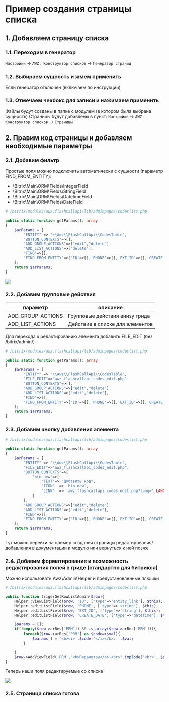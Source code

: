 # Пример создания страницы списка

<!-- ex1-start -->

## 1. Добавляем страницу списка

### 1.1. Переходим в генератор

`Настройки` -> `AWZ: Конструктор списков` -> `Генератор страниц`

### 1.2. Выбираем сущность и жмем применить

Если генератор отключен (включаем по инструкции)

### 1.3. Отмечаем чекбокс для записи и нажимаем применить

Файлы будут созданы в папке с модулем (в котором была выбрана сущность)
Страницы будут добавлены в пункт:
`Настройки` -> `AWZ: Конструктор списков` -> `Страницы`

## 2. Правим код страницы и добавляем необходимые параметры

### 2.1. Добавим фильтр

Простые поля можно подключить автоматически с сущности (параметр FIND_FROM_ENTITY):
* \Bitrix\Main\ORM\Fields\IntegerField
* \Bitrix\Main\ORM\Fields\StringField
* \Bitrix\Main\ORM\Fields\DatetimeField
* \Bitrix\Main\ORM\Fields\DateField

```php
# /bitrix/modules/awz.flashcallapi/lib/adminpages/codeslist.php

public static function getParams(): array
{
    $arParams = [
        "ENTITY" => "\\Awz\\FlashCallApi\\CodesTable",
        "BUTTON_CONTEXTS"=>[],
        "ADD_GROUP_ACTIONS"=>["edit","delete"],
        "ADD_LIST_ACTIONS"=>["delete"],
        "FIND"=>[],
        "FIND_FROM_ENTITY"=>['ID'=>[],'PHONE'=>[],'EXT_ID'=>[],'CREATE_DATE'=>[]]
    ];
    return $arParams;
}

```

![](https://zahalski.dev/images/modules/awz.admin/001.png)

### 2.2. Добавим групповые действия

| параметр           | описание |
|--------------------|--|
| ADD_GROUP_ACTIONS  | Групповые действия внизу грида |
| ADD_LIST_ACTIONS   | Действие в списке для элементов |

Для перехода к редактированию элемента добавить FILE_EDIT (без /bitrix/admin/)

```php
# /bitrix/modules/awz.flashcallapi/lib/adminpages/codeslist.php 

public static function getParams(): array
{
    $arParams = [
        "ENTITY" => "\\Awz\\FlashCallApi\\CodesTable",
        "FILE_EDIT"=>"awz_flashcallapi_codes_edit.php"
        "BUTTON_CONTEXTS"=>[],
        "ADD_GROUP_ACTIONS"=>["edit","delete"],
        "ADD_LIST_ACTIONS"=>["edit","delete"],
        "FIND"=>[],
        "FIND_FROM_ENTITY"=>['ID'=>[],'PHONE'=>[],'EXT_ID'=>[],'CREATE_DATE'=>[]]
    ];
    return $arParams;
}

```

### 2.3. Добавим кнопку добавления элемента

```php
# /bitrix/modules/awz.flashcallapi/lib/adminpages/codeslist.php 

public static function getParams(): array
{
    $arParams = [
        "ENTITY" => "\\Awz\\FlashCallApi\\CodesTable",
        "FILE_EDIT"=>"awz_flashcallapi_codes_edit.php",
        "BUTTON_CONTEXTS"=>[
            'btn_new'=>[
                'TEXT'=> "Добавить код",
                'ICON'	=> 'btn_new',
                'LINK'	=> 'awz_flashcallapi_codes_edit.php?lang='.LANGUAGE_ID
            ]
        ],
        "ADD_GROUP_ACTIONS"=>["edit","delete"],
        "ADD_LIST_ACTIONS"=>["edit","delete"],
        "FIND"=>[],
        "FIND_FROM_ENTITY"=>['ID'=>[],'PHONE'=>[],'EXT_ID'=>[],'CREATE_DATE'=>[]]
    ];
    return $arParams;
}

```

Тут можно перейти на пример создания страницы редактирования/добавления в документации к модулю или вернуться к ней позже

### 2.4. Добавим форматирование и возможность редактирования полей в гриде (стандартно для битрикса)

Можно использовать Awz\Admin\Helper и предустановленные плюшки

```php
# /bitrix/modules/awz.flashcallapi/lib/adminpages/codeslist.php 

public function trigerGetRowListAdmin($row){
    Helper::viewListField($row, 'ID', ['type'=>'entity_link'], $this);
    Helper::editListField($row, 'PHONE', ['type'=>'string'], $this);
    Helper::editListField($row, 'EXT_ID', ['type'=>'string'], $this);
    Helper::editListField($row, 'CREATE_DATE', ['type'=>'datetime'], $this);

    $params = [];
    if(!empty($row->arRes['PRM']) && is_array($row->arRes['PRM'])){
        foreach($row->arRes['PRM'] as $code=>$val){
            $params[] = '<b><i>'.$code.'</i></b>: '.$val;
        }

    }
    $row->AddViewField('PRM',"<b>Параметры</b>:<br>".implode('<br>', $params));
}

```

Теперь наши поля редактируемые со списка

![](https://zahalski.dev/images/modules/awz.admin/003.png)

### 2.5. Страница списка готова

<!-- ex1-end -->